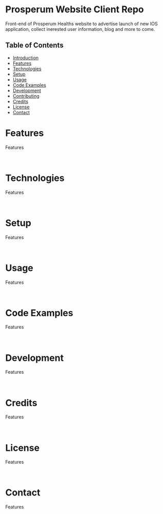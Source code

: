 <h1>Prosperum Website Client Repo</h1>

<p>Front-end of Prosperum Healths website to advertise launch of new IOS application, collect inerested user information, blog and more to come.</p>

<h2>Table of Contents</h2>
<ul>
    <li><a href="#introduction">Introduction</a></li>
    <li><a href="#features">Features</a></li>
    <li><a href="#technologies">Technologies</a></li>
    <li><a href="#setup">Setup</a></li>
    <li><a href="#usage">Usage</a></li>
    <li><a href="#codeExamples">Code Examples</a></li>
    <li><a href="#development">Development</a></li>
    <li><a href="#contributing">Contributing</a></li>
    <li><a href="#credits">Credits</a></li>
    <li><a href="#license">License</a></li>
    <li><a href="#contact">Contact</a></li>
</ul>

<h1>Features</h1>
<p>Features</p>
<br>
<h1>Technologies</h1>
<p>Features</p>
<br>
<h1>Setup</h1>
<p>Features</p>
<br>
<h1>Usage</h1>
<p>Features</p>
<br>
<h1>Code Examples</h1>
<p>Features</p>
<br>
<h1>Development</h1>
<p>Features</p>
<br>
<h1>Credits</h1>
<p>Features</p>
<br>
<h1>License</h1>
<p>Features</p>
<br>
<h1>Contact</h1>
<p>Features</p>
